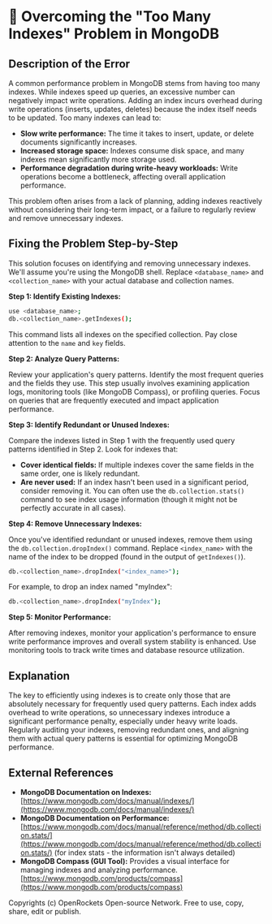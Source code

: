 # 🐞 Overcoming the "Too Many Indexes" Problem in MongoDB


## Description of the Error

A common performance problem in MongoDB stems from having too many indexes. While indexes speed up queries, an excessive number can negatively impact write operations.  Adding an index incurs overhead during write operations (inserts, updates, deletes) because the index itself needs to be updated.  Too many indexes can lead to:

* **Slow write performance:**  The time it takes to insert, update, or delete documents significantly increases.
* **Increased storage space:** Indexes consume disk space, and many indexes mean significantly more storage used.
* **Performance degradation during write-heavy workloads:** Write operations become a bottleneck, affecting overall application performance.

This problem often arises from a lack of planning, adding indexes reactively without considering their long-term impact, or a failure to regularly review and remove unnecessary indexes.


## Fixing the Problem Step-by-Step

This solution focuses on identifying and removing unnecessary indexes.  We'll assume you're using the MongoDB shell.  Replace `<database_name>` and `<collection_name>` with your actual database and collection names.

**Step 1: Identify Existing Indexes:**

```bash
use <database_name>;
db.<collection_name>.getIndexes();
```

This command lists all indexes on the specified collection.  Pay close attention to the `name` and `key` fields.


**Step 2: Analyze Query Patterns:**

Review your application's query patterns.  Identify the most frequent queries and the fields they use.  This step usually involves examining application logs, monitoring tools (like MongoDB Compass), or profiling queries.  Focus on queries that are frequently executed and impact application performance.


**Step 3: Identify Redundant or Unused Indexes:**

Compare the indexes listed in Step 1 with the frequently used query patterns identified in Step 2.  Look for indexes that:

* **Cover identical fields:** If multiple indexes cover the same fields in the same order, one is likely redundant.
* **Are never used:** If an index hasn't been used in a significant period, consider removing it. You can often use the `db.collection.stats()` command to see index usage information (though it might not be perfectly accurate in all cases).


**Step 4: Remove Unnecessary Indexes:**

Once you've identified redundant or unused indexes, remove them using the `db.collection.dropIndex()` command. Replace `<index_name>` with the name of the index to be dropped (found in the output of `getIndexes()`).

```bash
db.<collection_name>.dropIndex("<index_name>");
```

For example, to drop an index named "myIndex":

```bash
db.<collection_name>.dropIndex("myIndex");
```

**Step 5: Monitor Performance:**

After removing indexes, monitor your application's performance to ensure write performance improves and overall system stability is enhanced.  Use monitoring tools to track write times and database resource utilization.


## Explanation

The key to efficiently using indexes is to create only those that are absolutely necessary for frequently used query patterns.  Each index adds overhead to write operations, so unnecessary indexes introduce a significant performance penalty, especially under heavy write loads.  Regularly auditing your indexes, removing redundant ones, and aligning them with actual query patterns is essential for optimizing MongoDB performance.


## External References

* **MongoDB Documentation on Indexes:** [https://www.mongodb.com/docs/manual/indexes/](https://www.mongodb.com/docs/manual/indexes/)
* **MongoDB Documentation on Performance:** [https://www.mongodb.com/docs/manual/reference/method/db.collection.stats/](https://www.mongodb.com/docs/manual/reference/method/db.collection.stats/) (for index stats - the information isn't always detailed)
* **MongoDB Compass (GUI Tool):**  Provides a visual interface for managing indexes and analyzing performance. [https://www.mongodb.com/products/compass](https://www.mongodb.com/products/compass)


Copyrights (c) OpenRockets Open-source Network. Free to use, copy, share, edit or publish.

